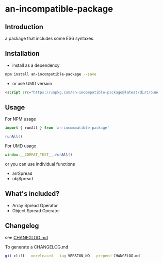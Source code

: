 # an-incompatible-package

## Introduction

a package that includes some ES6 syntaxes.


## Installation 
* install as a dependency

```sh
npm install an-incompatible-package --save
```

* or use UMD version

```html
<script src="https://unpkg.com/an-incompatible-package@latest/dist/bundle.umd.js"></script>
```

## Usage

For NPM usage
```js
import { runAll } from 'an-incompatible-package'

runAll()
```

For UMD usage
```js
window.__COMPAT_TEST__.runAll()
```

or you can use individual functions

* arrSpread
* objSpread



## What's included?

* Array Spread Operator
* Object Spread Operator


## Changelog
see [CHANEGLOG.md](https://github.com/citrus327/an-incompatible-package/blob/main/CHANGELOG.md)

To generate a CHANGELOG.md
```bash
git cliff --unreleased --tag VERSION_NO --prepend CHANGELOG.md
```

